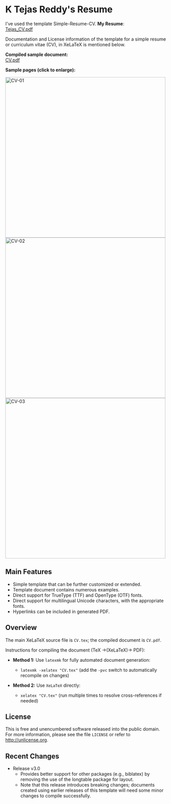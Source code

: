 K Tejas Reddy's Resume
======================

I've used the template Simple-Resume-CV. 
**My Resume**:<br>
[Tejas_CV.pdf](https://raw.githubusercontent.com/tejasreddy9/simple-resume-cv/master/CV.pdf)

>
>

Documentation and License information of the template for a simple resume or curriculum vitae (CV), in XeLaTeX is mentioned below.

**Compiled sample document:**<br>
[CV.pdf](https://raw.githubusercontent.com/zachscrivena/simple-resume-cv/master/CV.pdf)

**Sample pages (click to enlarge):**

<img height="500" src="https://raw.githubusercontent.com/zachscrivena/simple-resume-cv/master/Miscellaneous/CV-01.png" alt="CV-01">
<img height="500" src="https://raw.githubusercontent.com/zachscrivena/simple-resume-cv/master/Miscellaneous/CV-02.png" alt="CV-02">
<img height="500" src="https://raw.githubusercontent.com/zachscrivena/simple-resume-cv/master/Miscellaneous/CV-03.png" alt="CV-03">

## Main Features

- Simple template that can be further customized or extended.
- Template document contains numerous examples.
- Direct support for TrueType (TTF) and OpenType (OTF) fonts.
- Direct support for multilingual Unicode characters, with the appropriate fonts.
- Hyperlinks can be included in generated PDF.

## Overview

The main XeLaTeX source file is `CV.tex`; the compiled document is `CV.pdf`.

Instructions for compiling the document (TeX &rarr;(XeLaTeX)&rarr; PDF):

- **Method 1:** Use `latexmk` for fully automated document generation:
	- `latexmk -xelatex "CV.tex"`
	(add the `-pvc` switch to automatically recompile on changes)

- **Method 2:** Use `XeLaTeX` directly:
	- `xelatex "CV.tex"`
	(run multiple times to resolve cross-references if needed)

## License

This is free and unencumbered software released into the public domain.
For more information, please see the file `LICENSE` or refer to <http://unlicense.org>.

## Recent Changes

- Release v3.0
	- Provides better support for other packages (e.g., biblatex) by removing the use of the longtable package for layout.
	- Note that this release introduces breaking changes; documents created using earlier releases of this template will need some minor changes to compile successfully.
